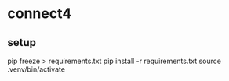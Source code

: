 # connect4

## setup
pip freeze > requirements.txt
pip install -r requirements.txt
source .venv/bin/activate